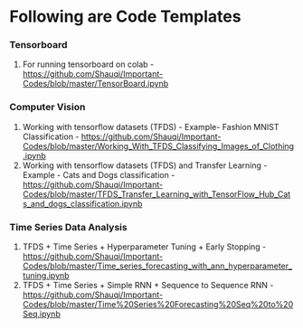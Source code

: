 # Following are Code Templates

### Tensorboard
1. For running tensorboard on colab - https://github.com/Shauqi/Important-Codes/blob/master/TensorBoard.ipynb

### Computer Vision
1. Working with tensorflow datasets (TFDS) - Example- Fashion MNIST Classification - https://github.com/Shauqi/Important-Codes/blob/master/Working_With_TFDS_Classifying_Images_of_Clothing.ipynb
2. Working with tensorflow datasets (TFDS) and Transfer Learning - Example - Cats and Dogs classification - https://github.com/Shauqi/Important-Codes/blob/master/TFDS_Transfer_Learning_with_TensorFlow_Hub_Cats_and_dogs_classification.ipynb

### Time Series Data Analysis
1. TFDS + Time Series + Hyperparameter Tuning + Early Stopping - https://github.com/Shauqi/Important-Codes/blob/master/Time_series_forecasting_with_ann_hyperparameter_tuning.ipynb
2. TFDS + Time Series + Simple RNN + Sequence to Sequence RNN - https://github.com/Shauqi/Important-Codes/blob/master/Time%20Series%20Forecasting%20Seq%20to%20Seq.ipynb

